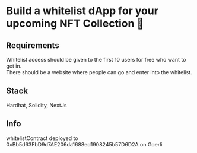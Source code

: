 # Build a whitelist dApp for your upcoming NFT Collection 🚀

## Requirements
Whitelist access should be given to the first 10 users for free who want to get in.<br>
There should be a website where people can go and enter into the whitelist.<br>

## Stack
Hardhat, Solidity, NextJs<br>

## Info
whitelistContract deployed to 0xBb5d63FbD9d7AE206da1688ed1908245b57D6D2A on Goerli